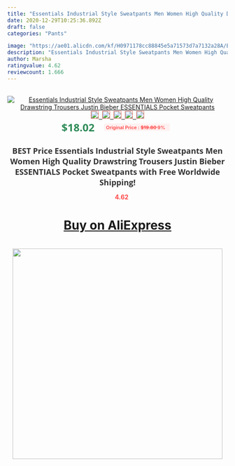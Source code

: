 ```yaml
---
title: "Essentials Industrial Style Sweatpants Men Women High Quality Drawstring Trousers  Justin Bieber ESSENTIALS Pocket Sweatpants"
date: 2020-12-29T10:25:36.892Z
draft: false
categories: "Pants"

image: "https://ae01.alicdn.com/kf/H0971178cc88845e5a71573d7a7132a28A/Essentials-Industrial-Style-Sweatpants-Men-Women-High-Quality-Drawstring-Trousers-Justin-Bieber-ESSENTIALS-Pocket-Sweatpants.jpg"
description: "Essentials Industrial Style Sweatpants Men Women High Quality Drawstring Trousers  Justin Bieber ESSENTIALS Pocket Sweatpants"
author: Marsha
ratingvalue: 4.62
reviewcount: 1.666
---
```

<br>
<div style="text-align: center;">
<a href="https://s.click.aliexpress.com/e/_AqDWLL" target="_blank" rel="nofollow noopener noreferrer"><img alt="Essentials Industrial Style Sweatpants Men Women High Quality Drawstring Trousers  Justin Bieber ESSENTIALS Pocket Sweatpants" class="magnifier-image" src="https://ae01.alicdn.com/kf/H0971178cc88845e5a71573d7a7132a28A/Essentials-Industrial-Style-Sweatpants-Men-Women-High-Quality-Drawstring-Trousers-Justin-Bieber-ESSENTIALS-Pocket-Sweatpants.jpg_640x640.jpg">
<br>
<img style="border:1px solid salmon" src="https://ae01.alicdn.com/kf/H0971178cc88845e5a71573d7a7132a28A/Essentials-Industrial-Style-Sweatpants-Men-Women-High-Quality-Drawstring-Trousers-Justin-Bieber-ESSENTIALS-Pocket-Sweatpants.jpg_120x120.jpg">&nbsp;&nbsp;<img style="border:1px solid salmon" src="https://ae01.alicdn.com/kf/H6a78fbc11cb54131aae60e9deae4b8d4E/Essentials-Industrial-Style-Sweatpants-Men-Women-High-Quality-Drawstring-Trousers-Justin-Bieber-ESSENTIALS-Pocket-Sweatpants.jpg_120x120.jpg">&nbsp;&nbsp;<img style="border:1px solid salmon" src="https://ae01.alicdn.com/kf/H67730235b1b3423cab05ded4a234c029h/Essentials-Industrial-Style-Sweatpants-Men-Women-High-Quality-Drawstring-Trousers-Justin-Bieber-ESSENTIALS-Pocket-Sweatpants.jpg_120x120.jpg">&nbsp;&nbsp;<img style="border:1px solid salmon" src="https://ae01.alicdn.com/kf/Hf3a5962763dd4ff2be84698e36f0e3882/Essentials-Industrial-Style-Sweatpants-Men-Women-High-Quality-Drawstring-Trousers-Justin-Bieber-ESSENTIALS-Pocket-Sweatpants.jpg_120x120.jpg">&nbsp;&nbsp;<img style="border:1px solid salmon" src="https://ae01.alicdn.com/kf/H4c8262fb7fed44dbac770f31d34c1a8ew/Essentials-Industrial-Style-Sweatpants-Men-Women-High-Quality-Drawstring-Trousers-Justin-Bieber-ESSENTIALS-Pocket-Sweatpants.jpg_120x120.jpg"></a></div><br0>
<div style="text-align: center;"><span style="background-color: white; border: 0px; box-sizing: border-box; color: seagreen; display: inline-block; font-family: &quot;open sans&quot; , &quot;arial&quot; , &quot;helvetica&quot; , sans-serif , &quot;heiti&quot;; font-size: 24px; font-stretch: inherit; font-weight: 700; line-height: inherit; margin: 0px 10px 0px 0px; padding: 0px; vertical-align: middle;">$18.02 </span>
<span style="background: rgb(255 , 241 , 241); border-radius: 3px; border: 0px; box-sizing: border-box; color: #ff4747; display: inline-block; font-family: inherit; font-size: 12px; font-stretch: inherit; font-style: inherit; font-variant: inherit; font-weight: 600; line-height: inherit; margin: 0px; padding: 2px 5px; transform: scale(0.9); vertical-align: middle;">Original Price : <b style="text-decoration: line-through;">$19.80 </b> 9%&nbsp;&nbsp;</span></div>
<h1 style="color: #333333; display: inline-block; font-family: &quot;open sans&quot; , &quot;arial&quot; , &quot;helvetica&quot; , sans-serif , &quot;heiti&quot;; font-size: 18px; font-stretch: inherit; font-weight: 700; text-align: center;">BEST Price Essentials Industrial Style Sweatpants Men Women High Quality Drawstring Trousers  Justin Bieber ESSENTIALS Pocket Sweatpants with Free Worldwide Shipping!</h1>
<div style="color: #ff4747; text-align: center;">
<img src="https://4.bp.blogspot.com/-M0ZcTcb-5uY/XleCXlxnR4I/AAAAAAAAAEc/OrjgMkXV1oMQFaCRZj5HQwOCBcu3w1FegCPcBGAYYCw/s1600/star.png" style="height: 15px;">&nbsp;<b>4.62</b></div>
<div class="button_cont" align="center"><a class="buynow_a" href="https://s.click.aliexpress.com/e/_AqDWLL" target="_blank" rel="nofollow noopener noreferrer"><H1>Buy on AliExpress</H1></a></div><br>
<div class="separator" style="clear: both; text-align: center;">
<img src="https://lh3.googleusercontent.com/-pTy5HemUv9M/XlePHvY0dAI/AAAAAAAAAE4/0nX5iRUoIWY8eMW9Dpxeirr157OZliDIgCLcBGAsYHQ/s1600/badge.gif" width="480">
</div>
